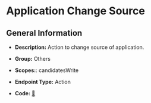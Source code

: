 # Application Change Source

## General Information

- **Description:** Action to change source of application.

- **Group:** Others
- **Scopes:**: candidatesWrite
- **Endpoint Type:** Action
- **Code:** [🔗](https://github.com/NangoHQ/integration-templates/tree/main/integrations/ashby/actions/application-change-source.ts)
